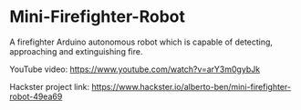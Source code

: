 # Mini-Firefighter-Robot
A firefighter Arduino autonomous robot which is capable of detecting, approaching and extinguishing fire.

YouTube video: https://www.youtube.com/watch?v=arY3m0gybJk

Hackster project link: https://www.hackster.io/alberto-ben/mini-firefighter-robot-49ea69

